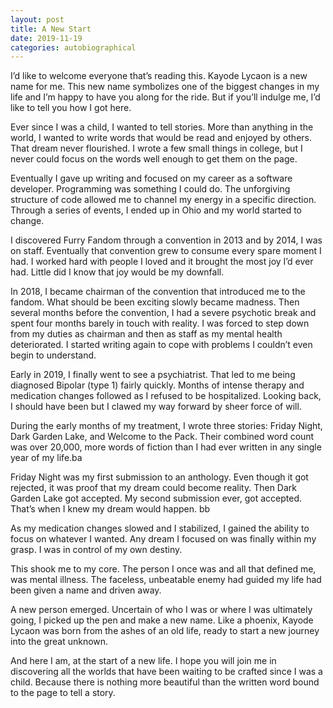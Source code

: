 ```yaml
---
layout: post
title: A New Start
date: 2019-11-19
categories: autobiographical
---
```

I’d like to welcome everyone that’s reading this. Kayode Lycaon is a new name for me. This new name symbolizes one of the biggest changes in my life and I’m happy to have you along for the ride. But if you’ll indulge me, I’d like to tell you how I got here.

Ever since I was a child, I wanted to tell stories. More than anything in the world, I wanted to write words that would be read and enjoyed by others. That dream never flourished. I wrote a few small things in college, but I never could focus on the words well enough to get them on the page.

Eventually I gave up writing and focused on my career as a software developer. Programming was something I could do. The unforgiving structure of code allowed me to channel my energy in a specific direction. Through a series of events, I ended up in Ohio and my world started to change.

I discovered Furry Fandom through a convention in 2013 and by 2014, I was on staff. Eventually that convention grew to consume every spare moment I had. I worked hard with people I loved and it brought the most joy I’d ever had. Little did I know that joy would be my downfall.

In 2018, I became chairman of the convention that introduced me to the fandom. What should be been exciting slowly became madness. Then several months before the convention, I had a severe psychotic break and spent four months barely in touch with reality. I was forced to step down from my duties as chairman and then as staff as my mental health deteriorated. I started writing again to cope with problems I couldn’t even begin to understand.

Early in 2019, I finally went to see a psychiatrist. That led to me being diagnosed Bipolar (type 1) fairly quickly. Months of intense therapy and medication changes followed as I refused to be hospitalized. Looking back, I should have been but I clawed my way forward by sheer force of will.

During the early months of my treatment, I wrote three stories: Friday Night, Dark Garden Lake, and Welcome to the Pack. Their combined word count was over 20,000, more words of fiction than I had ever written in any single year of my life.ba

Friday Night was my first submission to an anthology. Even though it got rejected, it was proof that my dream could become reality. Then Dark Garden Lake got accepted. My second submission ever, got accepted. That’s when I knew my dream would happen. bb

As my medication changes slowed and I stabilized, I gained the ability to focus on whatever I wanted. Any dream I focused on was finally within my grasp. I was in control of my own destiny.

This shook me to my core. The person I once was and all that defined me, was mental illness. The faceless, unbeatable enemy had guided my life had been given a name and driven away.

A new person emerged. Uncertain of who I was or where I was ultimately going, I picked up the pen and make a new name. Like a phoenix, Kayode Lycaon was born from the ashes of an old life, ready to start a new journey into the great unknown.

And here I am, at the start of a new life. I hope you will join me in discovering all the worlds that have been waiting to be crafted since I was a child. Because there is nothing more beautiful than the written word bound to the page to tell a story.

